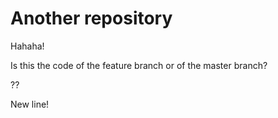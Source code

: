 # Another repository

Hahaha!

Is this the code of the feature branch or of the master branch? 

??

New line!